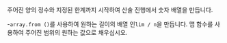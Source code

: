 주어진 양의 정수와 지정된 한계까지 시작하여 산술 진행에서 숫자 배열을 만듭니다.

-`array.from ()`를 사용하여 원하는 길이의 배열 인`lim / n`을 만듭니다. 맵 함수를 사용하여 주어진 범위의 원하는 값으로 채우십시오.